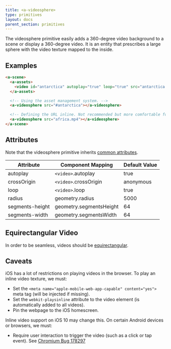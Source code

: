 ```yaml
---
title: <a-videosphere>
type: primitives
layout: docs
parent_section: primitives
---
```


The videosphere primitive easily adds a 360-degree video background to a scene or display a 360-degree video. It is an entity that prescribes a large sphere with the video texture mapped to the inside.

## Examples

```html
<a-scene>
  <a-assets>
    <video id="antarctica" autoplay="true" loop="true" src="antarctica.mp4">
  </a-assets>

  <!-- Using the asset management system. -->
  <a-videosphere src="#antarctica"></a-videosphere>

  <!-- Defining the URL inline. Not recommended but more comfortable for web developers. -->
  <a-videosphere src="africa.mp4"></a-videosphere>
</a-scene>
```

## Attributes

Note that the videosphere primitive inherits [common attributes](./common-attributes.md).

| Attribute       | Component Mapping       | Default Value |
|-----------------|-------------------------|---------------|
| autoplay        | `<video>`.autoplay      | true          |
| crossOrigin     | `<video>`.crossOrigin   | anonymous     |
| loop            | `<video>`.loop          | true          |
| radius          | geometry.radius         | 5000          |
| segments-height | geometry.segmentsHeight | 64            |
| segments-width  | geometry.segmentsWidth  | 64            |

## Equirectangular Video

In order to be seamless, videos should be [equirectangular](https://en.wikipedia.org/wiki/Equirectangular_projection).

## Caveats

iOS has a lot of restrictions on playing videos in the browser. To play an inline video texture, we must:

- Set the `<meta name="apple-mobile-web-app-capable" content="yes">` meta tag (will be injected if missing).
- Set the `webkit-playsinline` attribute to the video element (is automatically added to all videos).
- Pin the webpage to the iOS homescreen.

Inline video support on iOS 10 may change this. On certain Android devices or
browsers, we must:

[android-touch-bug]: https://bugs.chromium.org/p/chromium/issues/detail?id=178297

- Require user interaction to trigger the video (such as a click or tap event). See [Chromium Bug 178297][android-touch-bug]

